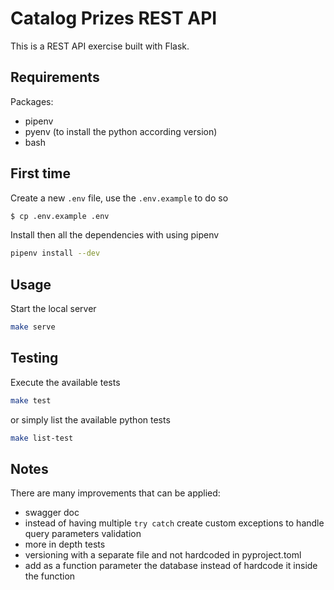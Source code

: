 # Catalog Prizes REST API

This is a REST API exercise built with Flask.

## Requirements
Packages:
- pipenv
- pyenv (to install the python according version)
- bash

## First time
Create a new `.env` file, use the `.env.example` to do so
```bash
$ cp .env.example .env
```

Install then all the dependencies with using pipenv
```bash
pipenv install --dev
```

## Usage
Start the local server
```bash
make serve
```

## Testing
Execute the available tests
```bash
make test
```

or simply list the available python tests
```bash
make list-test
```

## Notes
There are many improvements that can be applied:
- swagger doc
- instead of having multiple `try catch` create custom exceptions to handle query parameters validation
- more in depth tests
- versioning with a separate file and not hardcoded in pyproject.toml
- add as a function parameter the database instead of hardcode it inside the function
